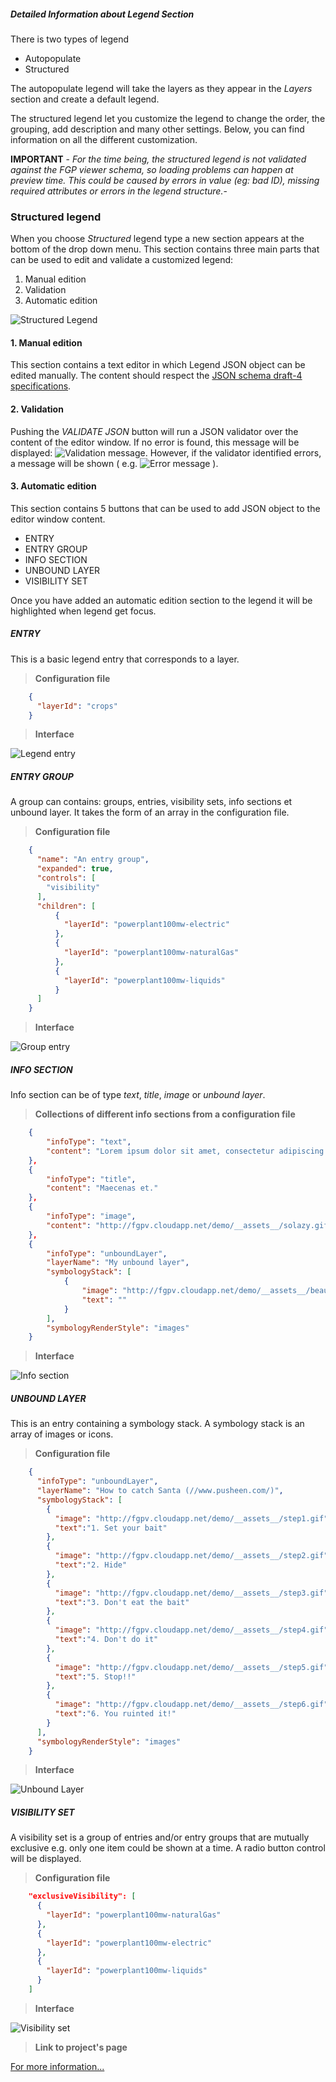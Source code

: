 ##### Detailed Information about _Legend_ Section

There is two types of legend

* Autopopulate
* Structured

The autopopulate legend will take the layers as they appear in the _Layers_ section and create a default legend.

The structured legend let you customize the legend to change the order, the grouping, add description and many other settings. Below, you can find information on all the different customization.

**IMPORTANT** - _For the time being, the structured legend is not validated against the FGP viewer schema, so loading problems can happen at preview time. This could be caused by errors in value (eg: bad ID), missing required attributes or errors in the legend structure._-

### Structured legend

When you choose _Structured_ legend type a new section appears at the bottom of the drop down menu. This section contains three main parts that can be used to edit and validate a customized legend:

1. Manual edition
2. Validation
3. Automatic edition

![Structured Legend](./help/images/structLegendSections.png)

#### 1. Manual edition

This section contains a text editor in which Legend JSON object can be edited manually. The content should respect the <a href="http://json-schema.org/specification-links.html#draft-4" target="_blank">JSON schema draft-4 specifications</a>.

#### 2. Validation

Pushing the _VALIDATE JSON_ button will run a JSON validator over the content of the editor window. If no error is found, this message will be displayed: ![Validation message](./help/images/messLegendValidation.png). However, if the validator identified errors, a message will be shown
( e.g. ![Error message](./help/images/messLegendErrorValidation.png) ).

#### 3. Automatic edition

This section contains 5 buttons that can be used to add JSON object to the editor window content.

* ENTRY
* ENTRY GROUP
* INFO SECTION
* UNBOUND LAYER
* VISIBILITY SET

Once you have added an automatic edition section to the legend it will be highlighted when legend get focus.

##### ENTRY

This is a basic legend entry that corresponds to a layer.

> **Configuration file**

```json
    {
      "layerId": "crops"
    }
```

> **Interface**

![Legend entry](./help/images/legendEntry.png)

##### ENTRY GROUP

A group can contains: groups, entries, visibility sets, info sections et unbound layer. It takes the form of an array in the configuration file.

> **Configuration file**

```json
    {
      "name": "An entry group",
      "expanded": true,
      "controls": [
        "visibility"
      ],
      "children": [
          {
            "layerId": "powerplant100mw-electric"
          },
          {
            "layerId": "powerplant100mw-naturalGas"
          },
          {
            "layerId": "powerplant100mw-liquids"
          }
      ]
    }
```

> **Interface**

![Group entry](./help/images/legendEntryGroup.png)

##### INFO SECTION

Info section can be of type _text_, _title_, _image_ or _unbound layer_.

> **Collections of different info sections from a configuration file**

```json
    {
        "infoType": "text",
        "content": "Lorem ipsum dolor sit amet, consectetur adipiscing elit. Morbi mauris augumattis at nunc et, pharetra feugiat ex. Maecenas et."
    },
    {
        "infoType": "title",
        "content": "Maecenas et."
    },
    {
        "infoType": "image",
        "content": "http://fgpv.cloudapp.net/demo/__assets__/solazy.gif"
    },
    {
        "infoType": "unboundLayer",
        "layerName": "My unbound layer",
        "symbologyStack": [
            {
                "image": "http://fgpv.cloudapp.net/demo/__assets__/beautiful.png",
                "text": ""
            }
        ],
        "symbologyRenderStyle": "images"
    }
```

> **Interface**

![Info section](./help/images/legendInfoSection.gif)

##### UNBOUND LAYER

This is an entry containing a symbology stack. A symbology stack is an array of images or icons.

> **Configuration file**

```json
    {
      "infoType": "unboundLayer",
      "layerName": "How to catch Santa (//www.pusheen.com/)",
      "symbologyStack": [
        {
          "image": "http://fgpv.cloudapp.net/demo/__assets__/step1.gif",
          "text":"1. Set your bait"
        },
        {
          "image": "http://fgpv.cloudapp.net/demo/__assets__/step2.gif",
          "text":"2. Hide"
        },
        {
          "image": "http://fgpv.cloudapp.net/demo/__assets__/step3.gif",
          "text":"3. Don't eat the bait"
        },
        {
          "image": "http://fgpv.cloudapp.net/demo/__assets__/step4.gif",
          "text":"4. Don't do it"
        },
        {
          "image": "http://fgpv.cloudapp.net/demo/__assets__/step5.gif",
          "text":"5. Stop!!"
        },
        {
          "image": "http://fgpv.cloudapp.net/demo/__assets__/step6.gif",
          "text":"6. You ruinted it!"
        }
      ],
      "symbologyRenderStyle": "images"
    }
```

> **Interface**

![Unbound Layer](./help/images/legendUnboundLayer.gif)

##### VISIBILITY SET

A visibility set is a group of entries and/or entry groups that are mutually exclusive e.g. only one item could be shown at a time. A radio button control will be displayed.

> **Configuration file**

```json
    "exclusiveVisibility": [
      {
        "layerId": "powerplant100mw-naturalGas"
      },
      {
        "layerId": "powerplant100mw-electric"
      },
      {
        "layerId": "powerplant100mw-liquids"
      }
    ]
```

> **Interface**

![Visibility set](./help/images/legendVisibilitySet.png)

> **Link to project's page**

<a href="https://fgpv-vpgf.github.io/fgpv-vpgf/v2.3.0-semi-weekly01/tutorial-legend.html" target="_blank">For more information...</a>